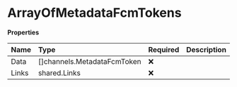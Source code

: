 # ArrayOfMetadataFcmTokens

**Properties**

| Name  | Type                        | Required | Description |
| :---- | :-------------------------- | :------- | :---------- |
| Data  | []channels.MetadataFcmToken | ❌       |             |
| Links | shared.Links                | ❌       |             |

